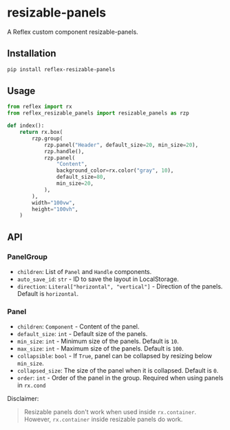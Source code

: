 # resizable-panels

A Reflex custom component resizable-panels.

## Installation

```bash
pip install reflex-resizable-panels
```

## Usage

```python
from reflex import rx
from reflex_resizable_panels import resizable_panels as rzp

def index():
    return rx.box(
        rzp.group(
            rzp.panel("Header", default_size=20, min_size=20),
            rzp.handle(),
            rzp.panel(
                "Content",
                background_color=rx.color("gray", 10),
                default_size=80,
                min_size=20,
            ),
        ),
        width="100vw",
        height="100vh",
    )
```

## API

### PanelGroup
- `children`: List of `Panel` and `Handle` components.
- `auto_save_id`: `str` - ID to save the layout in LocalStorage.
- `direction`: `Literal["horizontal", "vertical"]` - Direction of the panels. Default is `horizontal`.

### Panel
- `children`: `Component` - Content of the panel.
- `default_size`: `int` - Default size of the panels.
- `min_size`: `int` - Minimum size of the panels. Default is `10`.
- `max_size`: `int` - Maximum size of the panels. Default is `100`.
- `collapsible`: `bool` - If `True`, panel can be collapsed by resizing below `min_size`.
- `collapsed_size`: The size of the panel when it is collapsed. Default is `0`.
- `order`: `int` - Order of the panel in the group. Required when using panels in `rx.cond`

Disclaimer:
> Resizable panels don't work when used inside `rx.container`. However, `rx.container` inside resizable panels do work.
